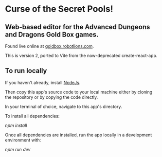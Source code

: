 # Curse of the Secret Pools!
## Web-based editor for the Advanced Dungeons and Dragons Gold Box games.

Found live online at [goldbox.robotlions.com](https:/goldbox.robotlions.com).

This is version 2, ported to Vite from the now-deprecated create-react-app.

## To run locally

If you haven't already, install [NodeJs](https://nodejs.org/en).

Then copy this app's source code to your local machine either by cloning the repository or by copying the code directly.

In your terminal of choice, navigate to this app's directory.

To install all dependencies:

*npm install*

Once all dependencies are installed, run the app locally in a development environment with:

*npm run dev*